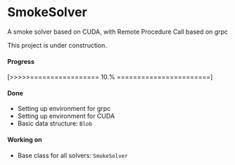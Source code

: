 # SmokeSolver
A smoke solver based on CUDA, with Remote Procedure Call based on grpc

This project is under construction.

#### Progress

[>>>>>================= 10.% =======================]

#### Done
- Setting up environment for grpc
- Setting up environment for CUDA
- Basic data structure: `Blob`

#### Working on
- Base class for all solvers: `SmokeSolver`
